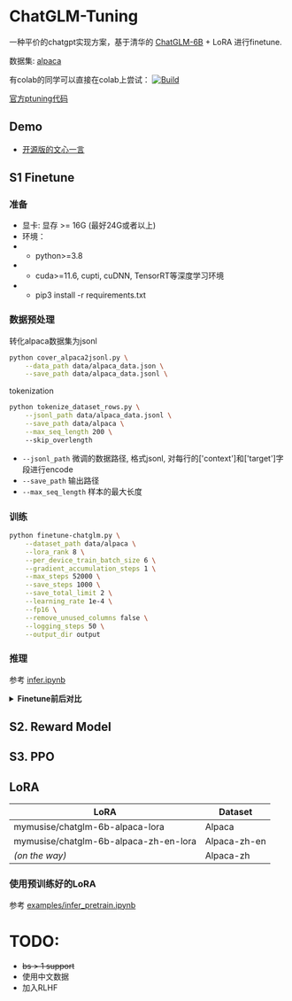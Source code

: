 # ChatGLM-Tuning

一种平价的chatgpt实现方案，基于清华的 [ChatGLM-6B](https://github.com/THUDM/ChatGLM-6B) + LoRA 进行finetune.

数据集: [alpaca](https://github.com/tatsu-lab/stanford_alpaca)

有colab的同学可以直接在colab上尝试： <a href="https://colab.research.google.com/github/mymusise/ChatGLM-Tuning/blob/master/examples/finetune.ipynb">
        <img alt="Build" src="https://colab.research.google.com/assets/colab-badge.svg">
    </a>


[官方ptuning代码](https://github.com/THUDM/ChatGLM-6B/blob/main/ptuning)


## Demo

- [开源版的文心一言](https://github.com/visual-openllm/visual-openllm)


## S1 Finetune

### 准备

- 显卡: 显存 >= 16G (最好24G或者以上)
- 环境：
- - python>=3.8
- - cuda>=11.6, cupti, cuDNN, TensorRT等深度学习环境
- - pip3 install -r requirements.txt


### 数据预处理


转化alpaca数据集为jsonl

```bash
python cover_alpaca2jsonl.py \
    --data_path data/alpaca_data.json \
    --save_path data/alpaca_data.jsonl \
```

tokenization

```bash
python tokenize_dataset_rows.py \
    --jsonl_path data/alpaca_data.jsonl \
    --save_path data/alpaca \
    --max_seq_length 200 \ 
    --skip_overlength
```

- `--jsonl_path` 微调的数据路径, 格式jsonl, 对每行的['context']和['target']字段进行encode
- `--save_path` 输出路径
- `--max_seq_length` 样本的最大长度

### 训练

```bash
python finetune-chatglm.py \
    --dataset_path data/alpaca \
    --lora_rank 8 \
    --per_device_train_batch_size 6 \
    --gradient_accumulation_steps 1 \
    --max_steps 52000 \
    --save_steps 1000 \
    --save_total_limit 2 \
    --learning_rate 1e-4 \
    --fp16 \
    --remove_unused_columns false \
    --logging_steps 50 \
    --output_dir output
```

### 推理

参考 [infer.ipynb](infer.ipynb)

<details><summary><b>Finetune前后对比</b></summary>

利用Alpaca数据集合对ChatGLM-6B Finetune后，在Alpaca数据集上表现得更好:
- `Answer:` 是模型的输出
- `#### Answer:` 是原答案
![](https://user-images.githubusercontent.com/6883957/226977555-c00c796f-4fdb-4613-810a-8b9a6068bb1b.jpeg)


</details>


## S2. Reward Model

## S3. PPO


## LoRA

| LoRA                                  | Dataset      |
| ------------------------------------- | ------------ |
| mymusise/chatglm-6b-alpaca-lora       | Alpaca       |
| mymusise/chatglm-6b-alpaca-zh-en-lora | Alpaca-zh-en |
| *(on the way)*                        | Alpaca-zh    |

### 使用预训练好的LoRA

参考 [examples/infer_pretrain.ipynb](https://colab.research.google.com/github/mymusise/ChatGLM-Tuning/blob/master/examples/infer_pretrain.ipynb)


# TODO:

- ~~bs > 1 support~~
- 使用中文数据
- 加入RLHF